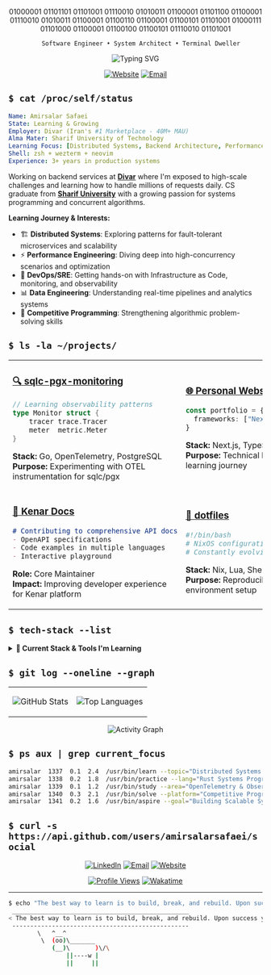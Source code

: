 <div align="center">


01000001 01101101 01101001 01110010 01010011 01100001 01101100 01100001 01110010  01010011 01100001 01100110 01100001 01100101 01101001 01000111 01101000 01100001 01100100 01100101 01110010 01101001 
```ascii                                                 
   Software Engineer • System Architect • Terminal Dweller
```

<img src="https://readme-typing-svg.demolab.com?font=JetBrains+Mono&size=18&duration=3000&pause=1000&color=58A6FF&center=true&vCenter=true&width=800&lines=Software+Engineer;Sharif+University+Graduate;Go+and+Rust+Enthusiast;Learning+distributed+systems;Aspiring+to+build+at+scale" alt="Typing SVG" />

[![Website](https://img.shields.io/badge/Portfolio-amirsalarsafaei.com-58A6FF?style=for-the-badge&logo=firefox&logoColor=white)](https://amirsalarsafaei.com)
[![Email](https://img.shields.io/badge/PGP_Email-amirs.s.g.o%40gmail.com-EA4335?style=for-the-badge&logo=gmail&logoColor=white)](mailto:amirs.s.g.o@gmail.com)

</div>

## `$ cat /proc/self/status`

```yaml
Name: Amirsalar Safaei
State: Learning & Growing
Employer: Divar (Iran's #1 Marketplace - 40M+ MAU)
Alma Mater: Sharif University of Technology
Learning Focus: [Distributed Systems, Backend Architecture, Performance Engineering]
Shell: zsh + wezterm + neovim
Experience: 3+ years in production systems
```

Working on backend services at **[Divar](https://divar.ir)** where I'm exposed to high-scale challenges and learning how to handle millions of requests daily. CS graduate from **[Sharif University](https://sharif.edu)** with a growing passion for systems programming and concurrent algorithms.

**Learning Journey & Interests:**
- 🏗️ **Distributed Systems**: Exploring patterns for fault-tolerant microservices and scalability
- ⚡ **Performance Engineering**: Diving deep into high-concurrency scenarios and optimization  
- 🔧 **DevOps/SRE**: Getting hands-on with Infrastructure as Code, monitoring, and observability
- 📊 **Data Engineering**: Understanding real-time pipelines and analytics systems
- 🏃 **Competitive Programming**: Strengthening algorithmic problem-solving skills

## `$ ls -la ~/projects/`

<table>
<tr>
<td width="50%">

### [🔍 sqlc-pgx-monitoring](https://github.com/amirsalarsafaei/sqlc-pgx-monitoring)
```go
// Learning observability patterns
type Monitor struct {
    tracer trace.Tracer
    meter  metric.Meter
}
```
**Stack:** Go, OpenTelemetry, PostgreSQL  
**Purpose:** Experimenting with OTEL instrumentation for sqlc/pgx

</td>
<td width="50%">

### [🌐 Personal Website](https://amirsalarsafaei.com)
```typescript
const portfolio = {
  frameworks: ["Next.js", "Three.js"]
}
```
**Stack:** Next.js, TypeScript, MDX  
**Purpose:** Technical blog documenting my learning journey

</td>
</tr>
<tr>
<td width="50%">

### [📖 Kenar Docs](https://github.com/divar-ir/kenar-docs)
```markdown
# Contributing to comprehensive API docs
- OpenAPI specifications
- Code examples in multiple languages
- Interactive playground
```
**Role:** Core Maintainer  
**Impact:** Improving developer experience for Kenar platform

</td>
<td width="50%">

### [🔧 dotfiles](https://github.com/amirsalarsafaei/dotfiles)
```bash
#!/bin/bash
# NixOS configuration with home-manager
# Constantly evolving dev environment
```
**Stack:** Nix, Lua, Shell scripts  
**Purpose:** Reproducible development environment setup

</td>
</tr>
</table>

## `$ tech-stack --list`

<details>
<summary><b>🚀 Current Stack & Tools I'm Learning</b></summary>

| Category | Technologies |
|----------|-------------|
| **Languages** | [![Go](https://img.shields.io/badge/Go-00ADD8?logo=go&logoColor=white&style=flat-square)](https://golang.org) [![Rust](https://img.shields.io/badge/Rust-000000?logo=rust&logoColor=white&style=flat-square)](https://rustlang.org) [![TypeScript](https://img.shields.io/badge/TypeScript-3178C6?logo=typescript&logoColor=white&style=flat-square)](https://typescriptlang.org) |
| **Databases** | [![PostgreSQL](https://img.shields.io/badge/PostgreSQL-336791?logo=postgresql&logoColor=white&style=flat-square)](https://postgresql.org) [![Redis](https://img.shields.io/badge/Redis-DC382D?logo=redis&logoColor=white&style=flat-square)](https://redis.io) [![ClickHouse](https://img.shields.io/badge/ClickHouse-FFCC01?logo=clickhouse&logoColor=black&style=flat-square)](https://clickhouse.com) |
| **Infrastructure** | [![Kubernetes](https://img.shields.io/badge/Kubernetes-326CE5?logo=kubernetes&logoColor=white&style=flat-square)](https://kubernetes.io) [![Docker](https://img.shields.io/badge/Docker-2496ED?logo=docker&logoColor=white&style=flat-square)](https://docker.com) [![Grafana](https://img.shields.io/badge/Grafana-F46800?logo=grafana&logoColor=white&style=flat-square)](https://grafana.com) |
| **Tools** | [![Neovim](https://img.shields.io/badge/Neovim-57A143?logo=neovim&logoColor=white&style=flat-square)](https://neovim.io) [![tmux](https://img.shields.io/badge/tmux-1BB91F?logo=tmux&logoColor=white&style=flat-square)](https://github.com/tmux/tmux) [![NixOS](https://img.shields.io/badge/NixOS-5277C3?logo=nixos&logoColor=white&style=flat-square)](https://nixos.org) |

</details>

## `$ git log --oneline --graph`

<div align="center">
<table>
<tr>
<td>

![GitHub Stats](https://github-readme-stats.vercel.app/api?username=amirsalarsafaei&show_icons=true&count_private=true&hide_border=true&bg_color=0d1117&text_color=c9d1d9&icon_color=58a6ff&title_color=58a6ff)

</td>
<td>

![Top Languages](https://github-readme-stats.vercel.app/api/top-langs/?username=amirsalarsafaei&layout=compact&hide_border=true&bg_color=0d1117&text_color=c9d1d9&title_color=58a6ff&hide=html,jupyter%20notebook,css)


</td>
</tr>
</table>

![Activity Graph](https://github-readme-activity-graph.vercel.app/graph?username=amirsalarsafaei&theme=github-dark&hide_border=true&area=true&custom_title=Contribution%20Timeline)

</div>

## `$ ps aux | grep current_focus`

```bash
amirsalar  1337  0.1  2.4  /usr/bin/learn --topic="Distributed Systems Patterns"
amirsalar  1338  0.2  1.8  /usr/bin/practice --lang="Rust Systems Programming" 
amirsalar  1339  0.1  1.2  /usr/bin/study --area="OpenTelemetry & Observability"
amirsalar  1340  0.3  2.1  /usr/bin/solve --platform="Competitive Programming"
amirsalar  1341  0.2  1.6  /usr/bin/aspire --goal="Building Scalable Systems"
```

## `$ curl -s https://api.github.com/users/amirsalarsafaei/social`

<div align="center">

[![LinkedIn](https://img.shields.io/badge/LinkedIn-0A66C2?style=for-the-badge&logo=linkedin&logoColor=white)](https://linkedin.com/in/amir-salar-safaei-0492a411a)
[![Email](https://img.shields.io/badge/Email-EA4335?style=for-the-badge&logo=gmail&logoColor=white)](mailto:amirs.s.g.o@gmail.com)
[![Website](https://img.shields.io/badge/Website-000000?style=for-the-badge&logo=safari&logoColor=white)](https://amirsalarsafaei.com)

[![Profile Views](https://komarev.com/ghpvc/?username=amirsalarsafaei&color=58a6ff&style=flat-square&label=Profile+Views)](https://github.com/amirsalarsafaei)
[![Wakatime](https://wakatime.com/badge/user/4532c958-e3d7-493c-b421-030edc298551.svg)](https://wakatime.com/@4532c958-e3d7-493c-b421-030edc298551)

</div>

---



```bash
$ echo "The best way to learn is to build, break, and rebuild. Upon success you must 'mooo'" | cowsay
 _________________________________________________
< The best way to learn is to build, break, and rebuild. Upon success you must 'mooo' >
 -------------------------------------------------
        \   ^__^
         \  (oo)\_______
            (__)\       )\/\
                ||----w |
                ||     ||
```
